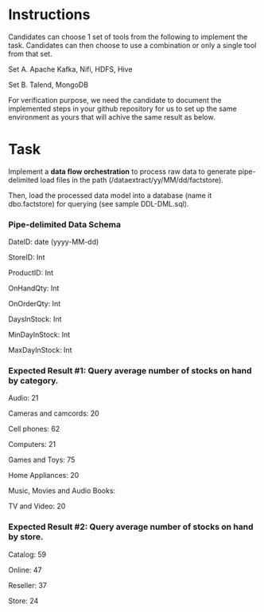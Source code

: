 # Instructions

Candidates can choose 1 set of tools from the following to implement the task. Candidates can then choose to use a combination or only a single tool from that set.

Set A. Apache Kafka, Nifi, HDFS, Hive

Set B. Talend, MongoDB

For verification purpose, we need the candidate to document the implemented steps in your github repository for us to set up the same environment as yours that will achive the same result as below. 


# Task

Implement a **data flow orchestration** to process raw data to generate pipe-delimited load files in the path (/dataextract/yy/MM/dd/factstore).

Then, load the processed data model into a database (name it dbo.factstore) for querying (see sample DDL-DML.sql).


### Pipe-delimited Data Schema
DateID: date (yyyy-MM-dd)

StoreID: Int

ProductID: Int

OnHandQty: Int

OnOrderQty: Int

DaysInStock: Int

MinDayInStock: Int

MaxDayInStock: Int


### Expected Result #1: Query average number of stocks on hand by category.

Audio: 21

Cameras and camcords: 20

Cell phones: 62

Computers: 21

Games and Toys: 75

Home Appliances: 20

Music, Movies and Audio Books:

TV and Video: 20


### Expected Result #2: Query average number of stocks on hand by store.

Catalog: 59

Online: 47

Reseller: 37

Store: 24

